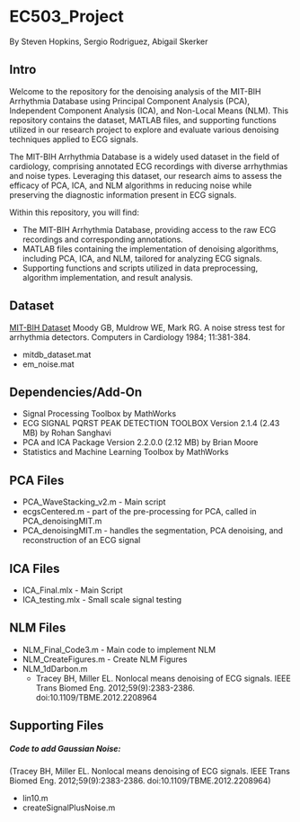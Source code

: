 # EC503_Project
By Steven Hopkins, Sergio Rodriguez, Abigail Skerker 

## Intro

Welcome to the repository for the denoising analysis of the MIT-BIH Arrhythmia Database using Principal Component Analysis (PCA), Independent Component Analysis (ICA), and Non-Local Means (NLM). This repository contains the dataset, MATLAB files, and supporting functions utilized in our research project to explore and evaluate various denoising techniques applied to ECG signals.

The MIT-BIH Arrhythmia Database is a widely used dataset in the field of cardiology, comprising annotated ECG recordings with diverse arrhythmias and noise types. Leveraging this dataset, our research aims to assess the efficacy of PCA, ICA, and NLM algorithms in reducing noise while preserving the diagnostic information present in ECG signals.

Within this repository, you will find:

 - The MIT-BIH Arrhythmia Database, providing access to the raw ECG recordings and corresponding annotations.
 - MATLAB files containing the implementation of denoising algorithms, including PCA, ICA, and NLM, tailored for analyzing ECG signals.
 - Supporting functions and scripts utilized in data preprocessing, algorithm implementation, and result analysis.

## Dataset
[MIT-BIH Dataset](https://www.physionet.org/content/nstdb/1.0.0/)
Moody GB, Muldrow WE, Mark RG. A noise stress test for arrhythmia detectors. Computers in Cardiology 1984; 11:381-384.
- mitdb_dataset.mat  
- em_noise.mat

## Dependencies/Add-On

- Signal Processing Toolbox by MathWorks
- ECG SIGNAL PQRST PEAK DETECTION TOOLBOX Version 2.1.4 (2.43 MB) by Rohan Sanghavi
- PCA and ICA Package Version 2.2.0.0 (2.12 MB) by Brian Moore
- Statistics and Machine Learning Toolbox by MathWorks
  
## PCA Files

- PCA_WaveStacking_v2.m - Main script
- ecgsCentered.m - part of the pre-processing for PCA, called in PCA_denoisingMIT.m
- PCA_denoisingMIT.m - handles the segmentation, PCA denoising, and reconstruction of an ECG signal

## ICA Files

- ICA_Final.mlx - Main Script
- ICA_testing.mlx - Small scale signal testing

## NLM Files

- NLM_Final_Code3.m - Main code to implement NLM
- NLM_CreateFigures.m - Create NLM Figures
- NLM_1dDarbon.m
  - Tracey BH, Miller EL. Nonlocal means denoising of ECG signals. IEEE Trans Biomed Eng. 2012;59(9):2383-2386. doi:10.1109/TBME.2012.2208964 

## Supporting Files

##### Code to add Gaussian Noise: 
(Tracey BH, Miller EL. Nonlocal means denoising of ECG signals. IEEE Trans Biomed Eng. 2012;59(9):2383-2386. doi:10.1109/TBME.2012.2208964)
- lin10.m 
- createSignalPlusNoise.m 
